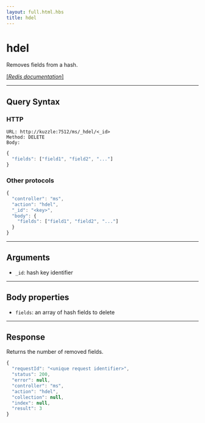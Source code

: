 ```yaml
---
layout: full.html.hbs
title: hdel
---
```


# hdel

<SinceBadge version="1.0.0" />

Removes fields from a hash.

[[_Redis documentation_]](https://redis.io/commands/hdel)

---

## Query Syntax

### HTTP

```http
URL: http://kuzzle:7512/ms/_hdel/<_id>
Method: DELETE
Body:
```

```js
{
  "fields": ["field1", "field2", "..."]
}
```

### Other protocols

```js
{
  "controller": "ms",
  "action": "hdel",
  "_id": "<key>",
  "body": {
    "fields": ["field1", "field2", "..."]
  }
}
```

---

## Arguments

- `_id`: hash key identifier

---

## Body properties

- `fields`: an array of hash fields to delete

---

## Response

Returns the number of removed fields.

```javascript
{
  "requestId": "<unique request identifier>",
  "status": 200,
  "error": null,
  "controller": "ms",
  "action": "hdel",
  "collection": null,
  "index": null,
  "result": 3
}
```
